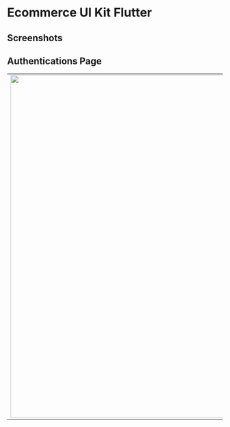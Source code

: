 # Ecommerce UI Kit Flutter

## Screenshots

## Authentications Page

<table align="center">
  <tr>
    <td><img src="https://i.imgur.com/8J3SuLx.png" width=800 ></td>
    
    
  </tr>
 </table>
